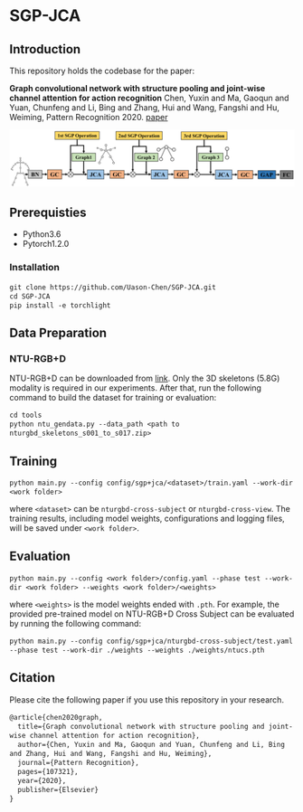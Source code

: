 # SGP-JCA

## Introduction

This repository holds the codebase for the paper:

**Graph convolutional network with structure pooling and joint-wise channel attention for action recognition** Chen, Yuxin and Ma, Gaoqun and Yuan, Chunfeng and Li, Bing and Zhang, Hui and Wang, Fangshi and Hu, Weiming, Pattern Recognition 2020. [paper](https://www.sciencedirect.com/science/article/pii/S0031320320301242)

![framework](./src/framework.png)



## Prerequisties

- Python3.6
- Pytorch1.2.0



### Installation

```
git clone https://github.com/Uason-Chen/SGP-JCA.git
cd SGP-JCA
pip install -e torchlight
```



## Data Preparation

### NTU-RGB+D

NTU-RGB+D can be downloaded from [link](http://rose1.ntu.edu.sg/datasets/actionrecognition.asp). Only the 3D skeletons (5.8G) modality is required in our experiments. After that, run the following command to build the dataset for training or evaluation:

```
cd tools
python ntu_gendata.py --data_path <path to nturgbd_skeletons_s001_to_s017.zip>
```



## Training

```
python main.py --config config/sgp+jca/<dataset>/train.yaml --work-dir <work folder>
```

where `<dataset>` can be `nturgbd-cross-subject` or `nturgbd-cross-view`. The training results, including model weights, configurations and logging files, will be saved under `<work folder>`.



## Evaluation

```
python main.py --config <work folder>/config.yaml --phase test --work-dir <work folder> --weights <work folder>/<weights>
```

where `<weights>` is the model weights ended with `.pth`. For example, the provided pre-trained model on NTU-RGB+D Cross Subject can be evaluated by running the following command:

```
python main.py --config config/sgp+jca/nturgbd-cross-subject/test.yaml --phase test --work-dir ./weights --weights ./weights/ntucs.pth
```



## Citation

Please cite the following paper if you use this repository in your research.

```
@article{chen2020graph,
  title={Graph convolutional network with structure pooling and joint-wise channel attention for action recognition},
  author={Chen, Yuxin and Ma, Gaoqun and Yuan, Chunfeng and Li, Bing and Zhang, Hui and Wang, Fangshi and Hu, Weiming},
  journal={Pattern Recognition},
  pages={107321},
  year={2020},
  publisher={Elsevier}
}
```

